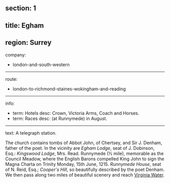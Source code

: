 section: 1
----
title: Egham
----
region: Surrey
----
company:
- london-and-south-western
----
route:
- london-to-richmond-staines-wokingham-and-reading
----
info:
- term: Hotels
  desc: Crown, Victoria Arms, Coach and Horses.
- term: Races
  desc: (at Runnymede) in August.
----
text: A telegraph station.

The church contains tombs of Abbot John, of Chertsey, and Sir J. Denham, father of the poet. In the vicinity are *Egham Lodge*, seat of J. Dobinson, Esq.: *Kingswood Lodge*, Mrs. Read. Runnymede (½ mile), memorable as the Council Meadow, where the English Barons compelled King John to sign the Magna Charta on Trinity Monday, 15th June, 1215. *Runnymede House*, seat of N. Reid, Esq.; *Cooper's Hill*, so beautifully described by the poet Denham. We then pass along two miles of beautiful scenery and reach [Virginia Water](/stations/virginia-water).
